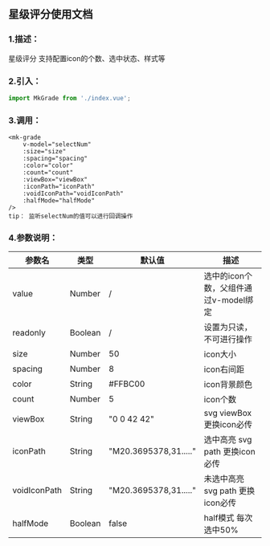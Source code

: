 ## 星级评分使用文档
### 1.描述：
星级评分 支持配置icon的个数、选中状态、样式等
### 2.引入：
``` js
import MkGrade from './index.vue';
```
### 3.调用：
``` vue
<mk-grade 
	v-model="selectNum"
	:size="size"
	:spacing="spacing"
	:color="color"
	:count="count"
	:viewBox="viewBox"
	:iconPath="iconPath"
	:voidIconPath="voidIconPath"
	:halfMode="halfMode"
/>
tip： 监听selectNum的值可以进行回调操作
```
### 4.参数说明：
| 参数名 | 类型 | 默认值 | 描述 |
| ----- | --- | ----- | --- |
| value | Number | / | 选中的icon个数，父组件通过v-model绑定 |
| readonly | Boolean | / | 设置为只读，不可进行操作 |
| size | Number | 50 | icon大小 |
| spacing | Number | 8 | icon右间距 |
| color | String | #FFBC00 | icon背景颜色 |
| count | Number | 5 | icon个数 |
| viewBox | String | "0 0 42 42" |svg viewBox 更换icon必传 |
| iconPath | String | "M20.3695378,31....." | 选中高亮 svg path 更换icon必传 |
| voidIconPath | String | "M20.3695378,31....." | 未选中高亮 svg path 更换icon必传 |
| halfMode | Boolean | false | half模式 每次选中50% |
